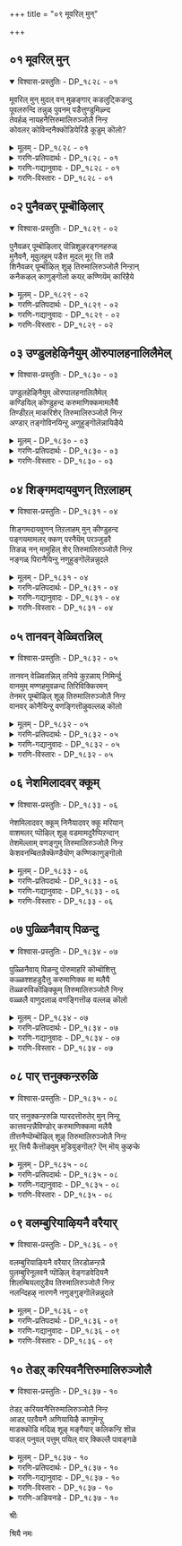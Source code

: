 +++
title = "०९ मूवरिल् मुन्"

+++


## ०१ मूवरिल् मुन्

<details open><summary>विश्वास-प्रस्तुतिः - DP_१८२८ - ०१</summary>

मूवरिल् मुन् मुदल् वन् मुऴङ्गार् कडलुट्किडन्दु  
पूवलरुन्दि तन्नुळ् पुवनम् पडैत्तुण्डुमिऴ्न्द  
तेवर्हळ् नायहनैत्तिरुमालिरुञ्जोलै निन्ऱ  
कोवलर् कोविन्दनैक्कॊडियेरिडै कूडुम् कॊलो?
</details>

<details><summary>मूलम् - DP_१८२८ - ०१</summary>

मूवरिल् मुन् मुदल् वन् मुऴङ्गार् कडलुट्किडन्दु  
पूवलरुन्दि तन्नुळ् पुवनम् पडैत्तुण्डुमिऴ्न्द  
तेवर्हळ् नायहनैत्तिरुमालिरुञ्जोलै निन्ऱ  
कोवलर् कोविन्दनैक्कॊडियेरिडै कूडुम् कॊलो?
</details>

<details><summary>गरणि-प्रतिपदार्थः - DP_१८२८ - ०१</summary>

मूवरिल्=त्रिमूर्तिगळल्लि, मुन् मुदल्वन्=प्रमुखनादवनू, बहळ मुख्यनू, मुऴङ्गु=घोषणॆयिन्द, आर्=तुम्बिरुव, कडलुळ्=कडलल्लि, किडन्दु=पवडिसि, पू अलर् उन्दि तन्नुळ्=सुन्दरवागि अरळिद नाभियल्लि, पुवनम्=ब्रह्माण्डवन्नु, लोकवन्नु, पडैत्तु=पडॆदु, उण्डु=कबळिसि, उमिऴ्न्द=हॊरक्कॆ हाकिद, तेवर्हळ्=देवतॆगळ,अमरर, नायहनै=ऒडॆयनन्नु, तिरुमालिरुञ्जोलै=तिरुमालिरुञ्जोलैयल्लि, निन्ऱ=नॆलसिरुव, कोवलर्=गोवळर, कोविन्दनै=गोविन्दनन्नु, कॊडि एर्=बळ्ळिय हागॆ, इडै=नडुवुळ्ळवळु, कूडुम् कॊलो=सेरुवळो हेगो?
</details>

<details><summary>गरणि-गद्यानुवादः - DP_१८२८ - ०१</summary>

त्रिमूर्तिगळल्लि बहळ मुख्यनादवनू, घोषणॆयिन्द तुम्बिरुव कडलल्लि पवडिसि, सुन्दरवाद तन्न नाभिकमलदल्लि ब्रह्माण्डवन्नु \(लोकवन्नु\)पडॆदु, उण्डु मत्तॆ अदन्नु हॊरक्कॆ हाकिदवनू देवतॆगळिगॆ\(अमररिगॆ\) ऒडॆयनू, तिरुमालिरुञ्जोलैयल्लि नॆलसिरुववनू आद गोवळर गोविन्दनन्नु बळ्ळिय हागॆ नडुवुळ्ळवळु कूडिकॊळ्ळुत्ताळो हेगो?\(१\)
</details>

<details><summary>गरणि-विस्तारः - DP_१८२८ - ०१</summary>

ब्रह्म,विष्णु,ईश्वर ऎम्बवरुत्रिमूर्तिगळु. सृष्टि,स्थिति मत्तु लयकार्यगळ निर्वाहकरु.

हीगॆ मूवरागुवुदक्कॆ मुञ्चॆ, भगवन्तनु ऒब्बने आगि, ऎल्लक्कू मूलकारणनागि, बहुमुख्यनागिद्दवनु. दॊड्डदॊड्ड अलॆगळिन्द तुम्बि अब्बरिसुत्तिरुव पाल्गडलल्लि शेषशयननागि पवडिसिद्दवनू अवने. आग, अवन सुन्दरवाद नाभीकमलदल्लि चतुर्मुख ब्रह्मनन्नू अवन मूलक इडिय ब्रह्माण्डवन्नू ऎल्ल चेतनाचेतनगळन्नू सृष्टिसिदनु. प्रळयकाल बरुववरॆगॆ तन्न सृष्टियन्नु निर्वहिसुत्ता बन्दु, प्रळय काल बन्दाग अदॆल्लवन्नू ऒट्टागि कबळिसि बिट्टु, मत्तॆ सृष्टिगॆ अनुकूलिसुवन्तॆ तन्न हॊट्टॆयल्ले अदष्टन्नू बीजरूपदल्लि अडगिसिट्टुकॊण्डवनु. सृष्टिसमय बन्दाग अदन्न मत्तॆ हॊरहाकिद समर्थनु. देवतॆगळिगॆल्ल ऒडॆयनू, परमपदवासिगळाद अमरर निर्वाहकनू अवने. हिन्दॆ श्रीकृष्णनागि अवनु अवतरिसि नाना दिव्याद्भुत लीलॆगळिन्द जगत्तन्नु आश्चर्यगॊळिसिदनु. ऒन्दु सल, बालकृष्णनु देवेन्द्रन कडुकोपद फलवाद बिरुसुमळॆयिन्द एळुदिनगळ काल नन्दगोकुलद मग्गुलल्लिद्द गोवर्धनगिरियन्ने कॊडॆयन्तॆ ऎत्तिहिडिदु, अदरडियल्लि गोवळरन्नू गोवुगळन्नू रक्षिसिदनु. देवेन्द्रनु इदन्नु कण्डु नाचि धरॆगॆ इळिदुबन्दु “आ गोवळर गोविन्द”नन्नु पूजिसि, हर्षिसिदनु.

आऴ्वाररु हेळुत्तारॆ- महामहिमनाद आ स्वामिये ईग भक्तरन्नु उद्धरिसुवुदक्कागि तिरुमालिरुञ्जोलै मलै क्षेत्रदल्लि नॆलसिद्दानॆ. बळ्ळियन्तॆ कोमलवागि बळुकुव नडुवुळ्ळ नन्न मगळु, आ स्वामियॊडनॆ कूडिकॊण्डळो हेगो?

आऴ्वाररु तम्म तिरुमॊऴिगळल्लि “नन्न मगळु”, “युवति”, “विरहियाद नानु”, इत्यादियागि सम्बोधिसि हेळुत्तारॆ. इवॆल्लवू तम्म मनस्सन्नु, तम्मन्नु कुरितुहेळिकॊळ्ळुवुदे आगिदॆ ऎनिसुत्तदॆ.
</details>

## ०२ पुनैवळर् पूम्बॊऴिलार्

<details open><summary>विश्वास-प्रस्तुतिः - DP_१८२९ - ०२</summary>

पुनैवळर् पूम्बॊऴिलार् पॊन्निशूऴरङ्गनहरुळ्  
मुनैवनै, मूवुलहुम् पडैत्त मुदल् मूर् त्ति तन्नै  
शिनैवळर् पूम्बॊऴिल् शूऴ् तिरुमालिरुञ्जोलै निन्ऱान्  
कनैकऴल् काणुङ्गॊलो कयऱ् कण्णियॆम् कारिहैये
</details>

<details><summary>मूलम् - DP_१८२९ - ०२</summary>

पुनैवळर् पूम्बॊऴिलार् पॊन्निशूऴरङ्गनहरुळ्  
मुनैवनै, मूवुलहुम् पडैत्त मुदल् मूर् त्ति तन्नै  
शिनैवळर् पूम्बॊऴिल् शूऴ् तिरुमालिरुञ्जोलै निन्ऱान्  
कनैकऴल् काणुङ्गॊलो कयऱ् कण्णियॆम् कारिहैये
</details>

<details><summary>गरणि-प्रतिपदार्थः - DP_१८२९ - ०२</summary>

पुनै=सुरहॊन्नॆ मरगळु, वळर्=बॆळॆयुव, पू=सुन्दरवाद, पॊऴिल्=तोपुगळिन्द,आर्=तुम्भिरुव, पॊन्नि=कावेरिनदियिन्द, शूऴ्-सुत्तुवरिदिरुव, अरङ्ग नहरुळ्=श्रीरङ्ग नगरदल्लि\(श्रीरङ्गद देवालयदल्लि\), मुनैवन्=प्रधाननागिरुववनन्नु,\(भगवन्तनन्नु\) मू उलहुम्म्=मूरु लोकगळन्नू, पडैत्त=पडॆद, मुदल् मूर् त्ति तन्नै=मुख्यनाद मूर्तियन्नु, शिनै=मॊग्गुगळु, वळर्=बॆळॆयुत्तिरुव, पू=हूविन, पॊऴिल्=तोपुगळिन्द, शूऴ्-सुत्तुवरिदिरुव, तिरुमालिरुञ्जोलै=तिरुमालिरुञ्जोलै मलै क्षेत्रदल्लि, निन्ऱान्=नॆलसिरुववनन्नू, कनै=सद्दु माडुत्तिरुव, कऴल्=कालन्दुगॆगळन्नु धरिसिरुववनन्नु, काणुम् कॊलो=काणुवळो हेगो, कयल् कण्णि=मीनिनन्तॆ कण्णुळ्ळ, ऎम् कारिहैये=नन्न हुडुगिये.
</details>

<details><summary>गरणि-गद्यानुवादः - DP_१८२९ - ०२</summary>

सुरहॊन्नॆ मरगळु बॆळॆयुत्तिरुव सुन्दरवाद तोपुगळिन्द तुम्भिरुव कावेरिनदियिन्द सुत्तुवरिदिरुव श्रीरङ्गद देवालयदल्लि नॆलसिरुव प्रधाननन्नु, मूरु लोकगळन्नु पडॆद मुख्यनाद मूर्तियन्नु, मॊग्गुगळु बॆळॆयुत्तिरुव हूविन तोपुगळिन्द सुत्तुवरिदिरुव तिरुमालिरुञ्जोलै मलै क्षेत्रदल्लि नॆलसिरुववनन्नु, सद्दुमाडुत्तिरुव काल्गडगवन्नु धरिसिरुववनन्नु, मीनिनन्तॆ कण्णुळ्ळ नन्न हुडुगियु काणुवळो हेगो?\(२\)
</details>

<details><summary>गरणि-विस्तारः - DP_१८२९ - ०२</summary>

“भूलोक वैकुण्ठ”वॆन्दु हॆसरु पडॆदिरुवुदु श्रीरङ्गक्षेत्र. पवित्रवाद कावेरिनदियिन्द सुत्तुवरिदु, हूगळिन्द तुम्बिरुव सुन्दरवाद सुरहॊन्नॆ मरगळ तोपुगळिन्द तुम्बि बहळ रम्यवागिरुव अल्लि भगवन्तनु श्रीरङ्गराजनागि \(श्रीरङ्गमन्नार्\) नॆलसिद्दानॆ. आऴ्वाररु श्रीरङ्ग क्षेत्रवन्नू आ स्वामियन्नू स्मरिसिकॊळ्ळुत्तिद्दारॆ.

स्वर्ग,मर्त्य,पाताळ-इवन्नु मूरुलोकगळु ऎन्नुवुदु वाडिकॆ. इदुवॆरॆगॆ बन्दिरुव विवरणॆयल्लि नोडिदरॆ, आऴ्वारर गमनदल्लि “पाताळ” अथवा “अधोलोकगळु” ऎम्बवे इल्लवॆनिसुत्तदॆ. अवरिगॆ एनिद्दरू भूलोक. स्वर्गादि मेलण लोक. परमपद-इवु मात्रवे मुख्य. इवन्ने इल्लि अवरु मूरुलोकगळु ऎन्दु करॆयुत्तिद्दारो हेगो\!  

“शिनैवळर् पूम्बिऴिल् शूऴ्- ऎम्बुदन्नु “दट्टवाद कॊम्बॆगळु बॆळॆदिरुव सुन्दरवाद तोपुगळिन्द सुत्तुवरिदिरुव”ऎन्दू अर्थमाडबहुदु.

तायि\(आऴ्वाररु \)हम्बलिसुत्ताळॆ- मूरु लोकगळन्नू सृष्टिसिदवनू, श्रीरङ्गक्षेत्रदल्लि नॆलसिदवनू, सद्दु माडुव काल्गडगगळन्नू धरिसिरुववनू ईग तिरुमालिरुञ्जोलै मलै क्षेत्रदल्लि नॆलसिरुववनू आद भगवन्तनन्नु मीनिनन्तॆ सुन्दरवाद कण्णुगळुळ्ळ नन्न हुडुगियु कण्डुकॊण्डळो हेगो?
</details>

## ०३ उण्डुलहेऴिनैयुम् ऒरुपालहनालिलैमेल्

<details open><summary>विश्वास-प्रस्तुतिः - DP_१८३० - ०३</summary>

उण्डुलहेऴिनैयुम् ऒरुपालहनालिलैमेल्  
कण्डियिल् कॊण्डुहन्द करुमाणिक्कमामलैयै  
तिण्डीऱल् माकरिशेर् तिरुमालिरुञ्जोलै निन्ऱ  
अण्डार् तङ्गोविनयिन्ऱु अणुहुङ्गॊलॆन्नायिऴैये
</details>

<details><summary>मूलम् - DP_१८३० - ०३</summary>

उण्डुलहेऴिनैयुम् ऒरुपालहनालिलैमेल्  
कण्डियिल् कॊण्डुहन्द करुमाणिक्कमामलैयै  
तिण्डीऱल् माकरिशेर् तिरुमालिरुञ्जोलै निन्ऱ  
अण्डार् तङ्गोविनयिन्ऱु अणुहुङ्गॊलॆन्नायिऴैये
</details>

<details><summary>गरणि-प्रतिपदार्थः - DP_१८३० - ०३</summary>

उलहेऴिनैयुम्-एळु लोकगळन्नू, उण्डु=उण्डु, ऒरु=अपूर्ववाद, पालहन्=बालकनागि, आल् इलै=आलदॆलॆय मेलॆ, कण् तुयिल् कॊण्डु=योगनिद्दॆयल्लि पवडिसि, उहन्द=हर्षिसिदवनू, करु=कप्पगिरुव, माणिक्कम्=रत्नद, मा=दॊड्ड ,श्रेष्ठवाद, मलैयै=बॆट्टवन्नु\(बॆट्टदन्थरूपवुळ्ळवनन्नु\), तिण् तिऱल्=बहळ बलवुळ्ळ, मा=महा, करिशेर्=आनॆगळु शेरिरुव, तिरुमालिरुञ्जोलै=तिरुमालिरुञ्जोलै क्षेत्रदल्लि, निन्ऱ=नॆलसिरुववनू, अण्डर् तम्=देवतॆगळ, कोविनै=ऒडॆयनन्नु, इन्ऱु=इन्दु, अणुहुम् कॊलो=कूडिकॊळ्ळुवळो हेगो, ऎन्=नन्न, आय्=आय्द, इऴैये=आभरणवे.
</details>

<details><summary>गरणि-विस्तारः - DP_१८३० - ०३</summary>

एळुलोकगळन्नू उण्डु, अपूर्ववाद बालकनागि आलदॆलॆयल्लि योगनिद्दॆयल्लि पवडिसि हर्षिसिदवनू, करियरत्नद दॊड्ड बॆट्टदन्तॆ रूपवुळ्ळवनू, बहळ बलवुळ्ळ मद्दानॆगळु कूडिकॊण्डिरुव तिरुमालिरुञ्जोलै मलै क्षेत्रदल्लि

नॆलसिरुववनू, देवतॆगळ ऒडॆयनू आद स्वामियन्निन्दु नन्न आय्द आभरणवादवळु कूडिकॊळ्ळुवळो हेगो?\(३\)

प्रळयकालदल्लि तन्न इडिय सृष्टियन्ने कबळिसुववनू अनन्तर अपारवाद आ कडलल्लि आलदॆलॆय मेलॆ पुट्ट शिशुवागि निद्रिसुत्ता कल्पगळन्नु कळॆयुववनू भगवन्त. सृष्टि स्थितिगळल्लि हेगो हागॆये लयदल्लू अप्रतिम सामर्थ्यवुळ्ळवनु स्वामि ऎम्बुदन्नु इदु सूचिसुवुदु.

“माणिक्य” ऎम्बुदु नवरत्नगळल्लि ऒन्दु. अदु कॆम्पुबण्णद्दु करिय\(नीलिय\)बण्णद रत्न इन्द्रनीलमणि ऎम्बुदु. भगवन्तन देहकान्तियन्नु इन्द्रनीलमणिय बण्णक्कॆ होलिसुत्तारॆ.

ऎल्ल देवतॆगळिगू देवनागि,ऒडॆयनागि,निर्वाहकनागि इरुववनु स्वामि-देवदेवनु. तिरुमालिरुञ्जोलैमलै क्षेत्रदल्लि नॆल्सिरुववनू अवने.

“नन्न आय्द आभरण”- ऒन्दु उत्तमवाद रूपक. आभरणगळल्लि हुडुकि,हुडुकि बहळ बॆलबाळुव, धरिसलु सुन्दरवाद तनगॆ हितवाद ऒडवॆयन्नु आरिसिकॊळ्ळुव हागॆये मक्कळल्लि योग्यवादवळू, आदर्शगुण स्वभावगळन्नुळ्ळवळू, अनुपम लावण्यवतियू आदवळु “नन्न हुडुगिये” भगवन्तनन्नु आश्रयिस बयसुव, अवनन्नु सेरबहुदाद ऒळ्ळॆय चेतनन चित्रणविदु.
</details>

## ०४ शिङ्गमदायवुणन् तिऱलाहम्

<details open><summary>विश्वास-प्रस्तुतिः - DP_१८३१ - ०४</summary>

शिङ्गमदायवुणन् तिऱलाहम् मुन् कीण्डुहन्द  
पङ्गयमामलर् क्कण् परनैयॆम् परञ्जुडरै  
तिङळ् नन् मामुहिल् शेर् तिरुमालिरुञ्जोलै निन्ऱ  
नङ्गळ् पिरानैयिन्ऱु नणुहुङ्गॊलॆन्नन्नुदले
</details>

<details><summary>मूलम् - DP_१८३१ - ०४</summary>

शिङ्गमदायवुणन् तिऱलाहम् मुन् कीण्डुहन्द  
पङ्गयमामलर् क्कण् परनैयॆम् परञ्जुडरै  
तिङळ् नन् मामुहिल् शेर् तिरुमालिरुञ्जोलै निन्ऱ  
नङ्गळ् पिरानैयिन्ऱु नणुहुङ्गॊलॆन्नन्नुदले
</details>

<details><summary>गरणि-प्रतिपदार्थः - DP_१८३१ - ०४</summary>

शिङ्गम् अदु आय्=सिंहद अवतारवन्नु तळॆदु, अवुणन्=राक्षसन, तिऱल् आहम्-बलिष्ठवाद ऎदॆयन्नु, मुन्=हिन्दॆ ऒन्दु सल, कीण्डु=सीळि, उहन्द=हर्षिसिद, पङ्गयम् मलर् कण्=कमलद हूविनन्तॆ कण्णुळ्ळवनू, परनै=ऎल्लक्कू अधिकनागि\(मेल्पट्टु\) इरुववनन्नु, ऎम्=नम्म, परञ्जुडरै=परञ्ज्योतिस्वरूपनन्नु, तिङ्गळ्=चन्द्रनू, नल्=ऒळ्ळॆय, मामुहिल्=दॊड्डमुगिलू, शेर्=कूडिकॊण्डिरुव, तिरुमालिरुञ्जोलै निन्ऱ=तिरुमालिरुञ्जोलै क्षेत्रदल्लि नॆलसिरुव, नङ्गळ्=नम्म, पिरानै

=स्वामियन्नु इन्ऱु=इन्दु, नणुहुम् कॊल्= सपिफिसुवळो हेगो, ऎन् नल् नुदले=नन्न अन्दवाद हणॆयन्नुळ्ळवळु\!
</details>

<details><summary>गरणि-गद्यानुवादः - DP_१८३१ - ०४</summary>

हिन्दॆ ऒन्दु सल, सिंहद अवतारवन्नु तळॆदु, बलिष्ठवाद राक्षसन ऎदॆयन्नु सीळिहर्षिसिद कमलद हूविनन्तॆ कण्णुळ्ळवनू ऎल्लक्कू मेल्पट्टवनू, नम्म परञ्ज्योतिस्वरूपनू, चन्द्रनू ऒळ्ळॆय दॊड्ड मेघगळू कूडिकॊण्डिरुव तिरुमालिरुञ्जोलै मलै क्षेत्रदल्लि नॆलसिरुववनू आद नम्म स्वामियन्नु इन्दु नन्न अन्दवाद हणॆयन्नुळ्ळवळु समीपिसुवळो हेगो?\(४\)
</details>

<details><summary>गरणि-विस्तारः - DP_१८३१ - ०४</summary>

तन्न मगने आदरू, भगवद्भक्तनाद्दरिन्द, अवनिगॆ-प्रह्लादनिगॆ चित्रहिंसॆयन्नु कॊडुत्तिद्द दुष्टनू महाबलिष्ठनू आदवनु हिरण्यकशिपु. आश्रितरक्षकनाद भगवन्तनु नर-हरियागि अवतरिसि तन्न कै उगुरुगळिन्दले हिरण्यकशिपुविन ऎदॆयन्नु बगॆदुसीळि बिसुटनु.

कमलदहूविनन्तॆ सुन्दरवू विशालवू आकर्षकवू आद कण्णुळ्ळवनु अवनु-आद्दरिन्द “पङ्कजाक्षनु”, “पुण्डरीकाक्षनु” स्वामि.

इडिय सृष्टिगे मेल्पट्टु, इरुववनु-परनु.

कोटिकोटि सूर्यरष्टु तेजस्सिनिन्द मॆरॆयुव परञ्ज्योतिये स्वामि.

पूर्णचन्द्रनू दॊड्डदॊड्ड बिळिय मोडगळू गगनदल्लि कूडिकॊण्डु तिरुमालिरुञ्जोलैमलै क्षेत्रद सॊबगन्नु हॆच्चिसुवरु. अल्लि,भक्तर उद्धारक्कागि भगवन्तनु दिव्यसुन्दरनागि नॆलसिद्दानॆ

“नन्न अन्दवाद हणॆयन्नुळ्ळवळु”- ऒळ्ळॆय हणॆ, मुख, इवु हॆण्णिन सौन्दर्यवनु हॆच्चिसुवुवु. “हणॆ”ऎम्बुदन्नु अदृष्ट,भाग्य”ऎन्दु अर्थ माडीदरॆ, भगवन्तनन्नु समीपिसुत्तिरुववळु “सुन्दरियू भाग्यवतियू” आगिद्दाळॆ ऎन्दु विवरिसबहुदु. भगवन्तन कडॆगॆ वालुववरू, अवनन्नु समीपिसुववरू अवनन्नु सेरुववरू, निजवागियू भाग्यशालिगळे\!
</details>

## ०५ तानवन् वेळ्वितन्निल्

<details open><summary>विश्वास-प्रस्तुतिः - DP_१८३२ - ०५</summary>

तानवन् वेळ्वितन्निल् तनिये कुऱळाय् निमिर्न्दु  
वानमुम् मण्णहमुवळन्द तिरिविक्किरमन्  
तेनमर् पूम्बॊऴिल् शूऴ् तिरुमालिरुञ्जोलै निन्ऱ  
वानवर् कोनैयिन्ऱु वणङ्गित्तॊऴुवल्लळ् कॊलो
</details>

<details><summary>मूलम् - DP_१८३२ - ०५</summary>

तानवन् वेळ्वितन्निल् तनिये कुऱळाय् निमिर्न्दु  
वानमुम् मण्णहमुवळन्द तिरिविक्किरमन्  
तेनमर् पूम्बॊऴिल् शूऴ् तिरुमालिरुञ्जोलै निन्ऱ  
वानवर् कोनैयिन्ऱु वणङ्गित्तॊऴुवल्लळ् कॊलो
</details>

<details><summary>गरणि-प्रतिपदार्थः - DP_१८३२ - ०५</summary>

तानवन्=दानवन, वेळ्वितन्निल्=यज्ञदल्लि, तनिये=ऒण्टियागि, कुऱळ् आय्=ब्रह्मचारियागि, निमिर्न्दु=बॆळॆदु, वानमुम्=मेलण लोकगळन्नू, मण् अहमुम्=भूलोकवन्नू, अळन्द=अळॆदुकॊण्ड, तिरिविक्किरमन्=त्रिविक्रमनु, तेन् अमर्=दुम्बिगळु\(जेनु\) तुम्बिरुव, पू-सुन्दरवाद, पॊऴिल्=तोपुगळिन्द, शूऴ्-सुत्तुवरिदिरुव, तिरुमालिरुञ्जोलै=तिरुमालिरुञ्जोलै मलै क्षेत्रदल्लि, निन्ऱ=नॆलसिरुव, वानवर्=देवतॆगळ, अमरर, कोनै=ऒडॆयनन्नु, वणङ्गि=नमस्करिसि, तॊऴुवल्लळ् कॊलो=पूजिसबल्लळो हेगो?
</details>

<details><summary>गरणि-गद्यानुवादः - DP_१८३२ - ०५</summary>

दानवन यज्ञदल्लि ऒण्टियाद ब्रह्मचारियागि अवतरिसिदवनू, बॆळॆदु मेलणलोकगळन्नू भूलोकवन्नू अळॆदुकॊण्ड त्रिविक्रमनू, दुम्बिगळु तुम्बिरुव सुन्दरवाद तोपुगळिन्द सुत्तुवरिदिरुव तिरुमालिरुञ्जोलै मलै क्षेत्रदल्लि नॆलसिरुववनू आद देवदेवनन्नु \(नन्न हुडुगियु\) इदु नमस्करिसि, पूजिसबल्लळो हेगो?\(५\)
</details>

<details><summary>गरणि-विस्तारः - DP_१८३२ - ०५</summary>

भगवन्तनिगॆ अत्यन्तप्रियनाद भक्तनु प्रह्लाद. अवन मॊम्मगनाद दानवने बलिचक्रवर्ति. महादानियॆन्दु प्रसिद्धनादवनु. भक्तन वंशवॆल्ल भगवन्तनिगॆ प्रियवादद्दे\! बलिचक्रवर्तियन्नु उद्धरिसुवुदक्कागि

स्वामियु अपूर्वसुन्दरनाद कुळ्ळब्रह्मचारियागि रूपगॊण्डु प्रवेशिसिदनु. तन्न हॆज्जॆगळल्लि मूरेमूरु हॆज्जॆगळ नॆलवन्नु बेडि, अवनिन्द पडॆदुकॊण्डनु. अ कूडले अल्लिये स्वामियु अद्भुतकारावागि बॆळॆदु, इडिय भूमण्डलवन्नु तन्न ऒन्दु हॆज्जॆयिन्द अळॆदुबिट्टनु. मेलण ऎल्ल लोकगळन्नू तन्न इन्नॊन्दु हॆज्जॆयिन्द अळॆदुबिट्टनु. तन्न मूरनॆय हॆज्जॆयन्नु बलिचक्रवर्तिय तलॆय मेलिरिसि, अवनन्नु तन्न पूर्णानुग्रहक्कॆ ऒळपडिसिकॊण्डनु. स्वामियु त्रिविक्रमनादद्दु हीगॆ.

ब्रह्मादेवतॆगळिगू, परमपदवासिगळाद अमररिगू अवनु देवनु- आद्दरिन्द देवाधिदेवनु.

पाशुरद तायि हम्बलिसुत्ताळॆ- सुन्दरियाद नन्न हुडुगियु तिरुमालिरुञ्जोलै मलै क्षेत्रदल्लि नॆलसिरुव नम्म देवदेवनिगॆ कैमुगिदु, ऎरगि, अवन तिरुवडिगळन्नु पूजिसि भाग्यशालियागुत्ताळो हेगो?
</details>

## ०६ नेशमिलादवर् क्कूम्

<details open><summary>विश्वास-प्रस्तुतिः - DP_१८३३ - ०६</summary>

नेशमिलादवर् क्कूम् निनैयादवर् क्कू मरियान्  
वाशमलर् प्पॊऴिल् शूऴ् वडमामदुरैप्पिऱन्दान्  
तेशमॆल्लाम् वणङ्गुम् तिरुमालिरुञ्जोलै निन्ऱ  
केशवनम्बितन्नैक्कॆण्डैयॊण् कण्णिकाणुङ्गॊलो
</details>

<details><summary>मूलम् - DP_१८३३ - ०६</summary>

नेशमिलादवर् क्कूम् निनैयादवर् क्कू मरियान्  
वाशमलर् प्पॊऴिल् शूऴ् वडमामदुरैप्पिऱन्दान्  
तेशमॆल्लाम् वणङ्गुम् तिरुमालिरुञ्जोलै निन्ऱ  
केशवनम्बितन्नैक्कॆण्डैयॊण् कण्णिकाणुङ्गॊलो
</details>

<details><summary>गरणि-प्रतिपदार्थः - DP_१८३३ - ०६</summary>

नेशम्=भक्ति,आसक्तिगळु, इलादवर् क्कुम्=इल्लदवरिगू, निनैयादवर्क्कूम्= नॆनॆयदॆ इरुववरिगू, अरियान्=सुलभसाध्यनल्ल\(दुर्लभनु\), वाशम्=परिमळिसुव, मलर्=हूगळिन्द कूडिद\(तुम्बिद\), पॊऴिल्=तोपुगळिन्द, शूऴ्-सुत्तुवरिदिरुव, वडमा मदुरै=मधुरापुरियल्लि, पिऱन्दान्=हुट्टिदवनू, तेशम् ऎल्लाम्-ऎल्ला देशगळवरू, वणङ्गुम्=नमस्करिसुव,तिरुमालिरुञ्जोलै=तिरुमालिरुञ्जोलै मलै क्षेत्रदल्लि, निन्ऱान्=नॆलसिरुव, केशवन्=सुन्दरवाद केशराशियन्नुळ्ळ, \(केशवन ऎम्ब\), नम्बि तन्नै-स्वामियन्नु

कॆण्डै=कॆण्डॆ मीनिनम्तॆ, ऒण्=ऒप्पवाद\(सुन्दरवाद\), कण्णि=कण्णुळ्ळवळु, काणुम् कॊलो=काणुत्ताळो हेगो?
</details>

<details><summary>गरणि-गद्यानुवादः - DP_१८३३ - ०६</summary>

भक्ति आसक्तिगळु इल्लदवरिगू नॆनॆयदवरिगू दुर्लभनू परिमळिसुव हूगळिन्द तुम्बिद तोपुगळिन्द सुत्तुवरिदिरुव मधुरापुरियल्लि हुट्टिदवनू, ऎल्ल देशगळवरू नमस्करिसुव तिरुमालिरुञ्जोलै मलै क्षेत्रदल्लि नॆलसिरुववनू, सुन्दरवाद केशराशियुळ्ळ, “केशव”ऎम्ब स्वामियन्नु कॆण्डॆ मीनिनन्तॆ ऒप्पवाद कण्णुळ्ळवळु काणुत्ताळो हेगो?\(६\)
</details>

<details><summary>गरणि-विस्तारः - DP_१८३३ - ०६</summary>

भगवन्तनन्नु पडॆयबेकॆन्दू अवनन्नु ऒलिसिकॊळ्ळबेकॆन्दू आसक्तियुळ्ळवरागि अदक्कॆ तक्क कर्मगळन्नु माडुवुदरल्लि आदरवुळ्ळवरागि इरुववरिगॆ भक्तिहॆच्चुत्ता होगुवुदु. भगवन्तन दिव्यनामगळन्नु जपिसुवुदु, ध्यानिसुवुदु, कीर्तिसुवुदु स्वामिय कल्याणगुणगळ ऎडॆबिडदॆ चिन्तिसुवुदु- इवुगळिन्द भगवन्तनल्लि भक्तियु निलुकडॆयागुवुदु. ई बगॆय हम्बलवे इल्लदवरिगॆ भगवन्तनु ऒलियुवुदादरू हेगॆ? अवरिगॆ स्वामियु दुर्लभने.

तायि हम्बलिसुत्ताळॆ- मधुरानगरियल्लि श्रीकृष्णनागि अवतरिसिदवनू, सुन्दरवाद केशराशियुळ्ळवनू, “केशव” ऎम्ब हॆसरिनिन्द प्रसिद्धनादवनू, ऎल्ल देशद जनरिन्दलू कॊण्डाडिसिकॊळ्ळुववनू, तिरुमालिरुञ्जोलैमलै क्षेत्रदल्लि नॆलसिरुववनू आद भगवन्तनन्नु मीनिनन्तॆ चपल चञ्चलवाद सुन्दरवाद कण्णुळ्ळ नन्न हुडुगियु काणुत्ताळो हेगो\!
</details>

## ०७ पुळ्ळिनैवाय् पिळन्दु

<details open><summary>विश्वास-प्रस्तुतिः - DP_१८३४ - ०७</summary>

पुळ्ळिनैवाय् पिळन्दु पॊरुमाहरि कॊम्बॊशित्तु  
कळ्ळश्शहडुदैत्तु करुमाणिक्क मा मलैयै  
तॆळ्ळरुविकॊऴिक्कूम् तिरुमालिरुञ्जोलै निन्ऱ  
वळ्ळलै वाणुदलाळ् वणङ्गित्तॊऴ वल्लळ् कॊलो
</details>

<details><summary>मूलम् - DP_१८३४ - ०७</summary>

पुळ्ळिनैवाय् पिळन्दु पॊरुमाहरि कॊम्बॊशित्तु  
कळ्ळश्शहडुदैत्तु करुमाणिक्क मा मलैयै  
तॆळ्ळरुविकॊऴिक्कूम् तिरुमालिरुञ्जोलै निन्ऱ  
वळ्ळलै वाणुदलाळ् वणङ्गित्तॊऴ वल्लळ् कॊलो
</details>

<details><summary>गरणि-प्रतिपदार्थः - DP_१८३४ - ०७</summary>

पुळ्ळिनै=पक्षिय, वाय्=बायन्नु, पिळन्दु=सीळिदवनू, पॊरु=होराडुव, मा करि=सलगद, कॊम्बु=दन्तवन्नु, ऒशित्तु=मुरिदुहाकिदवनू, कळ्ळम्=वञ्चनॆय, शहडु=शकटवन्नु

उडैत्त=ऒदॆदवनू, करुमाणिक्कम्=करिय माणिक्यद, मामलैयै=दॊड्ड बॆट्टवन्नु, तॆळ्=तिळियाद, अरुवि=बॆट्टद हॊळॆगळु, कॊऴिक्कूम्=हरियुत्तिरुव, तिरुमालिरुञ्जोलै=तिरुमालिरुञ्जोलै मलै क्षेत्रदल्लि, निन्ऱान्=नॆलसिरुव,, वळ्ळलै-परम उदारियन्नु, वाळ् नुदलाळ्=तेजस्सिनिन्द कूडिद हणॆयुळ्ळवळु, वणङ्गि=नमस्करिसि, तॊऴवल्लळ् कॊलो=पूजिसबल्लळो हेगो?
</details>

<details><summary>गरणि-गद्यानुवादः - DP_१८३४ - ०७</summary>

पक्षिय बायन्नु सीळिदवनू, होराडुव सलगद दन्तवन्नु मुरिदवनू, वञ्चनॆय शकटवन्नु ऒदॆदवनू, करियमाणिक्यद दॊड्ड बॆट्टदन्थवनू, तिळियाद बॆट्टद हॊळॆगळु हरियुव तिरुमालिरुञ्जोलै मलै क्षेत्रदल्लि नॆलसिरुववनू आद स्वामियन्नु तेजस्सिनिन्द कूडिद नन्न हुडुगियु नमस्करिसि पूजिसबल्लळो हेगो?\(७\)
</details>

<details><summary>गरणि-विस्तारः - DP_१८३४ - ०७</summary>

श्रीकृष्णावतारद कॆलवु प्रसङ्गगळ सूचनॆ इल्लिदॆ. बकपक्षिय रूपदल्लि कॊल्ललु बन्द बकासुरन कॊक्कन्नु हिडिदु, अगलिसि, सीळि कृष्णनु अवनन्नु कॊन्दुहाकिदनु.

मधुरॆगॆ धनुर्यागक्कॆन्दु बन्द कृष्णनन्नु हॆब्बागिलल्ले कॊल्ललु सिद्धवागिनिन्तिद्द, होराटदल्लि नुरित, कुवलयापीडवॆम्ब मद्दानॆयन्नु कृष्णनु दिट्टतनदिन्द ऎदुरिसि, अदर दन्तवन्ने मुरिदु,अदरिन्दले आ आनॆयन्नु कॊन्दुहाकिदनु.

कृष्णनु इन्नू ऎळॆयमगु आग शकटनॆम्ब राक्षसनु बण्डिय रूपदल्लि वञ्चनॆयिन्द मगुविनमेलॆ हॊरळि कॊल्ललु बन्दाग मगुवु तन्न पुट्टकालन्नु झाडिसि, शकटनन्नु पुडिपुडि माडिदनु.

इन्द्रनीलमणिय बॆट्टवो ऎम्बन्तॆ भ्रमिसुवन्थ सुन्दरवाद आकर्षकवाद देहकान्तियुळ्ळवनु स्वामि.

रम्यवू परिशुद्धवू आद तिरुमालिरुञ्जोलै मलै क्षेत्रदल्लि नॆलसिरुव परमसमर्थनाद स्वामियन्नु तेजस्सिनिन्द मुखवुळ्ळ नन्न हुडुगियु नमस्करिसि पूजिसुवळो हेगो –ऎन्दु हम्बलिसुत्ताळॆ तायि.
</details>

## ०८ पार् त्तनुक्कन्ऱरुळि

<details open><summary>विश्वास-प्रस्तुतिः - DP_१८३५ - ०८</summary>

पार् त्तनुक्कन्ऱरुळि प्पारदत्तॊरुतेर् मुन् निन्ऱु  
कात्तवन्ऱन्नैविण्डोर् करुमाणिक्कमा मलैयै  
तीत्तनैप्पॊम्बॊऴिल् शूऴ् तिरुमालिरुञ्जोलै निन्ऱ  
मूर् त्तियै कैत्तॊऴवुम् मुडियुङ्गॊल्? ऎन् मॊय् कुऴऱ्के
</details>

<details><summary>मूलम् - DP_१८३५ - ०८</summary>

पार् त्तनुक्कन्ऱरुळि प्पारदत्तॊरुतेर् मुन् निन्ऱु  
कात्तवन्ऱन्नैविण्डोर् करुमाणिक्कमा मलैयै  
तीत्तनैप्पॊम्बॊऴिल् शूऴ् तिरुमालिरुञ्जोलै निन्ऱ  
मूर् त्तियै कैत्तॊऴवुम् मुडियुङ्गॊल्? ऎन् मॊय् कुऴऱ्के
</details>

<details><summary>गरणि-प्रतिपदार्थः - DP_१८३५ - ०८</summary>

पार् त्तनुक्कू=पार्थनिगॆ, अन्ऱु=अन्दु, अरुळि=कृपॆमाडिदवनन्नु, पारदत्तु=महाभारतयुद्धदल्लि, ऒरु=साटियिल्लद, तेर् मुन्=रथद मुन्दुगडॆ, निन्ऱु=निन्तु, कात्तवन् तन्नै=रक्षिसिदवनन्नु, विण्डोर्=नित्यसूरिगळ, अमरर, करुमाणिक्क मा मलैयै=करिय माणिक्यद दॊड्ड बॆट्टदन्थवनन्नु, तीर् त्तनै=पवित्रनन्नु,पू-सुन्दरवाद, पॊऴिल्=तोपुगळिन्द, शूऴ्-सुत्तुवरिदिरुव, तिरुमालिरुञ्जोलै=तिरुमालिरुञ्जोलै मलै क्षेत्रदल्लि, निन्ऱ=नॆलसिरुव, मूर् त्तियै=अर्चास्वरूपियन्नु, कैत्तॊऴवुम्=पूजिसुवुदक्कॆ, मुडियुम् कॊल्=साध्यावागुवुदो हेगो? ऎन्=नन्न, मॊय्=दट्टवागि बॆळॆदिरुव, कुऴल् के=तलॆगूदलुळ्ळवळिगॆ.
</details>

<details><summary>गरणि-गद्यानुवादः - DP_१८३५ - ०८</summary>

अन्दु पार्थनिगॆ कृपॆदोरिदवनन्नु, महाभारत युद्धदल्लि साटियिल्लद रथद मुन्दुगडॆ निन्तु रक्षिसिदवनन्नु , नित्यसूरिगळ\(अमरर\) करिय माणिक्यद दॊड्डबॆट्टदन्थवनन्नु, परम पवित्रनन्नु,सुन्दरवाद तोपुगळिन्द सुत्तुवरिदिरुव तिरुमालिरुञ्जोलै मलै क्षेत्रदल्लि नॆलसिरुव अर्चास्वरूपियन्नु, पूजिसलु नन्न दट्टवाद तलॆगूदलुळ्ळवळिगॆ साध्यवागुवुदो हेगो?\(८\)
</details>

<details><summary>गरणि-विस्तारः - DP_१८३५ - ०८</summary>

“पार्थनिगॆ कृपॆदोरिदवनन्नु”- महाभारत युद्धद मॊदलल्लि

तानु यार यारमेलॆ युद्धमाडबेकागिदॆयॆन्दु नोडीद अर्जुननिगॆ धृतिगॆट्टितु. भ्रान्ति हॆच्चितु. तानु माडुवुदु तप्पॆन्दु तोरितु. कूडले अवनु गाण्डीववन्नु कॆळगिट्टु “इन्नु युद्धमाडॆनु”ऎन्दु निर्धरिसिदनु.आग श्रीकृष्णनु अवन दिव्यरथक्कॆ सारथियागिद्दनु. अर्जुनन मनःस्थितियन्नु अरित कृष्णनु, युद्धरङ्गदल्लिये अर्जुननिगॆ सदुपदेशवन्नु नीडिदनु. क्षत्रियनागि, मानवनागि, अवनु माडबेकाद कर्तव्यवन्नु माडिये फलाफलगळन्नु कुरितु चिन्तिसलेबारदॆन्दू निष्कामकर्मयोगवन्नु उपदेशिसि अवनिगॆ कृपॆमाडिदनु. अर्जुननु मत्तॆ युद्धक्कॆ तॊडगिदनु, विजयियादनु. इदॆल्ल सारथियाद श्रीकृष्णन कृपॆ मत्तु रक्षणॆयिन्दले नडॆदद्दु.
</details>

## ०९ वलम्बुरियाऴियनै वरैयार्

<details open><summary>विश्वास-प्रस्तुतिः - DP_१८३६ - ०९</summary>

वलम्बुरियाऴियनै वरैयार् तिरडोळन्ऱन्नै  
पुलम्बुरिनूलवनै प्पॊऴिल् वेङ्गडवेदियनै  
शिलम्बियलाऱुडैय तिरुमालिरुञ्जोलै निन्ऱ  
नलन्दिहऴ् नारणनै नणुङ्गुङ्गॊलॆन्नन्नुदले
</details>

<details><summary>मूलम् - DP_१८३६ - ०९</summary>

वलम्बुरियाऴियनै वरैयार् तिरडोळन्ऱन्नै  
पुलम्बुरिनूलवनै प्पॊऴिल् वेङ्गडवेदियनै  
शिलम्बियलाऱुडैय तिरुमालिरुञ्जोलै निन्ऱ  
नलन्दिहऴ् नारणनै नणुङ्गुङ्गॊलॆन्नन्नुदले
</details>

<details><summary>गरणि-प्रतिपदार्थः - DP_१८३६ - ०९</summary>

वलम् पुरि=बलमुरि शङ्खवन्नू, आऴियनै=चक्रवन्नु धरिसिरुववनन्नु, वरै आर्=बॆट्टद हागॆ, तिरळ्=बलिष्ठवाद, तोळन् तन्नै=तोळुगळुळ्ळवनन्नु, पुलम्=वेदगळन्नु, पुरिनूलवनै=यज्ञोपवीतनागि उळ्ळवनन्नु, पॊऴिल्=तोपुगळ, वेङ्गडम्=तिरुमलॆयल्लि नॆलसिरुववनन्नु, वेदियनै=वेदगळिन्द तिळियतक्कवनन्नु, शिलम्बु=नादवे, इयल्=सहज स्वभाववागिरुव, आऱु=नदिगळन्नु, उडैय=कूडिरुव, तिरुमालिरुञ्जोलै= तिरुमालिरुञ्जोलै मलै क्षेत्रदल्लि, निन्ऱ=नॆलसिरुव, नलम्=तिरुकल्याणगुणगळॆल्लवुगळिन्दलू, तिहऴ्=बॆळगुव

नारणनै=श्रीमन्नारायणनन्नु, नणुङ्गुम् कॊल्=सेरिकॊळ्ळुवळो हेगो, ऎन् नल् नुदले=नन्न ऒळ्ळॆय हणॆयुळ्ळवळे\(नन्न सुन्दरियाद भाग्यवतिये\)
</details>

<details><summary>गरणि-गद्यानुवादः - DP_१८३६ - ०९</summary>

बलमुरि शङ्खवन्नू चक्रवन्नू धरिसिदवनन्नू, बॆट्टद हागॆ बलिष्ठवाद तोळुगळुळ्ळवनन्नू, वेदगळन्नु यज्ञोपवीतनागि उळ्ळवनन्नु, तोपुगळ तिरुवॆङ्कटगिरियल्लि नॆलसिरुववनन्नु, वेदगळिन्द तिळियतक्कवनन्नु, नादवे सहज स्वभाववागिरुव नदिगळुन्नुळ्ळ तिरुमालिरुञ्जोलै मलै क्षेत्रदल्लि नॆलसिरुववनन्नु, तिरुकल्याण गुणगळिन्द शोभिसुववनाद श्रीमन्नारायणनन्नु नन्न सुन्दरियू भाग्यवतियू आद हुडुगियु “सेरिकॊळ्ळुवळी हेगो?\(९\)
</details>

<details><summary>गरणि-विस्तारः - DP_१८३६ - ०९</summary>

तायि हम्बलिसुत्ताळॆ- स्वामियु बलमुरि शङ्खवन्नू प्रज्वलिसुव चक्रवन्नू धरिसिद्दानॆ. अवन तोळुगळु अत्यन्त दृढवू बलिष्ठवू आदवु. वेदगळन्नु कूडिसि माडिद यज्ञोपवीतवन्नु धरिसिद्दानॆ. वेदगळ विवरणॆयिन्दले अवनु तिळियतक्कवनु सकल कल्याणगुणगळिन्द शोभिसुत्तिद्दानॆ. प्रकृतिरम्यवाद तिरुवॆङ्कटगिरियल्लि नॆलसिरुववनू, कलकल नादवन्नु सहजस्वभाववागि उळ्ळ परिशुद्धवाद नदिगळु हरियुव तिरुमालिरुञ्जोलैमलै क्षेत्रदल्लि नॆलसिरुववनू अवने. सर्वेश्वरनाद श्रीमन्नारायणनन्नु सुन्दरियू भाग्यवतियू आद नन्न हुडुगियु कूडिकॊळ्ळुवळो हेगो?

सर्वेश्वरनाद श्रीमन्नारायणनन्नु पूजिसबेकाद्दॆन्दू अवन कृपॆयिन्द उद्धारगॊळ्ळबेकॆन्दू आऴ्वाररु इल्लि हेळुत्तिद्दारॆ.
</details>

## १० तेडऱ् करियवनैत्तिरुमालिरुञ्जोलै

<details open><summary>विश्वास-प्रस्तुतिः - DP_१८३७ - १०</summary>

तेडऱ् करियवनैत्तिरुमालिरुञ्जोलै निन्ऱ  
आडऱ् पऱवैयनै अणियायिऴै काणुमॆन्ऱु  
माडक्कॊडि मदिळ् शूऴ् मङ्गैयार् कलिकन्ऱि शॊन्न  
पाडल् पनुवल् पत्तुम् पयिल् वार् क्किल्लै पावङ्गळे
</details>

<details><summary>मूलम् - DP_१८३७ - १०</summary>

तेडऱ् करियवनैत्तिरुमालिरुञ्जोलै निन्ऱ  
आडऱ् पऱवैयनै अणियायिऴै काणुमॆन्ऱु  
माडक्कॊडि मदिळ् शूऴ् मङ्गैयार् कलिकन्ऱि शॊन्न  
पाडल् पनुवल् पत्तुम् पयिल् वार् क्किल्लै पावङ्गळे
</details>

<details><summary>गरणि-प्रतिपदार्थः - DP_१८३७ - १०</summary>

तेडऱ् कु=हुडुकिकॊण्डु होगुववरिगॆ, अरियवनै=दुर्लभवादवनन्नु, पॊऴिल्=तोपुगळिन्द, शूऴ्-सुत्तुवरिदिरुव, तिरुमालिरुञ्जोलै=तिरुमालिरुञ्जोलै मलै क्षेत्रदल्लि, निन्ऱ=नॆलसिरुववनन्नु, आडल्=जयगळिसुव, पऱवैयनै=पक्षिय ऒडॆयनन्नु\( पक्षि वाहननन्नु\)

अणि आय्=सुन्दरवागिरुववळू, इऱैइ=आभरणगळन्नु धरिसिदवळू, काणुम्=नोडुवळु, ऎन्ऱु=ऎन्दु, माडम्=महडि मनॆगळिन्दलू, कॊडि-ध्वजगळिम्दलू, मदिळ्=कोटॆयिन्दलू, शूऴ्-सुत्तुवरिदिरुव, मङ्गैयार्=तिरुमङ्गै नाडिनवर, कलिकन्ऱि=कलिध्वंसियु,शॊन्न-हेळिद, पाडल्=हाडिन, पनुवल्=कवितॆय, पत्तुम्=हत्तन्नू \(हत्तु पाशुरगळन्नू\) पयिल् वार् क्कू=अभ्यास माडुववरिगॆ, इल्लै पावङ्गळे= पापगळे इल्लवागुत्तवॆ.
</details>

<details><summary>गरणि-गद्यानुवादः - DP_१८३७ - १०</summary>

हुडुकिकॊण्डु होगुववरिगॆ दुर्लभवादवनन्नु, तिरुमालिरुञ्जोलै मलै क्षेत्रदल्लि नॆलसिरुववनन्नु, जयगळिसुव पक्षिय ऒडॆयनन्नु सुन्दरियू आभरणगळन्नु धरिसिरुववळू काणुवळु ऎन्दु महडिमनॆगळिन्दलू, ध्वजगळिन्दलू, कोटॆयिन्दलू सुत्तुवरिदिरुव तिरुमङ्गै नाडिनवर कलिध्वंसियु हेळिद हाडिन कवितॆय हत्तन्नू अभ्यासमाडुववरिगॆ पापगळे इल्ल.\(१०\)
</details>

<details><summary>गरणि-विस्तारः - DP_१८३७ - १०</summary>

इदु ई तिरुमॊऴिय कडॆय पाशुर. “सुन्दरियू यौवनवतियू आभरणभूषितळू आद तन्न मगळु, अवळ प्रियतमनल्लि\(भगवन्तनल्लि\)अतीववागि व्यामोहगॊण्डु, अवनन्नु हुडुकिकॊण्डु हॊरटुहोदळल्ल\! अवळु तिरुमालिरुञ्जोलै मलै क्षेत्रदल्लि नॆलसिरुव तन्न प्रियतमनन्नु कण्डळो हेगो? अवनिगॆ ऎरगिदळो हेगो? अवनन्नु पूजिसिदळो हेगो? अवनॊडनॆ कूडिकॊण्डळो हेगो?”ऎन्दॆल्ल हम्बलिसुवुदु तिरुमॊऴिय मॊदल ऒम्बत्तु पाशुरगळ विषय. तायिगॆ तन्न मगळ गाढप्रेमद विषय चॆन्नागि अरिवागिदॆ. तन्न प्रियतमनन्नु अवळु कूडिकॊण्डरॆ साकु. ऎन्दॆन्दिगॆ अदु नडॆदीतु ऎम्ब हम्बल अवळिगॆ.

तायिय मनस्सिगॆ निजवागि समाधानवन्नु तरुवन्थाद्दु हत्तनॆय पाशुर\(कडॆय पाशुर\). “ऎल्ल रीतियल्लू अणिगॊण्डु कनक सम्पन्नळाद कन्यॆयु तिरुमालिरुञ्जोलैयल्लि नॆलसिरुव तन्न प्रियनॊडनॆ कूडिकॊण्डळु”ऎम्ब निर्धारद मातु\! इदु तायिगॆ हितवन्नू मगळिगॆ आनन्दवन्नू तरुवुदु.

पाशुरद तायियन्तॆ भगवन्तनन्नु कूडिकॊळ्ळबेकॆम्ब बिडद हम्बलवन्नू, “मगळन्तॆ”अदक्कॆ बेकादद्दन्नॆल्ला सिद्धपडिसिकॊण्डु, तन्न प्रियतमनॊडनॆ कूडिये तीरुवॆनॆम्ब दृढनिश्चयवन्नू पडॆदु,

भक्तनादवनन्नु तन्न प्रयत्नगळन्नु \(मगळन्तॆ\) बिददॆ नडसिदरॆ, हुडुकुत्ता होगुववरिगॆ दुर्लभनॆनिसिद भगवन्तनन्नु सेरुवुदरल्लि सन्देहविल्ल-ऎम्बुदनु ई तिरुमॊऴिय “ध्वनि”ऎन्नबहुदे?

भक्तनु भगवन्तनन्नु समीपिसबेकु. अवनिगॆ नम्रनागि ऎरगबेकु. अवन तिरुवडिगळन्नाश्रयिसबेकु. अवुगळन्नु पूजिसबेकु . अवन गुणगान माडबेकु. इविष्टन्नू तप्पदॆ, दृढमनस्सिनिन्द नडसुवुदरिम्द, भगवन्तन कृपॆगॆ पात्रनागि अवनन्नु कूडिकॊळ्ळबहुदु-हीगॆ “तायि-मगळ”विषयद मूलक भगवन्तनन्नु ऒलिसिकॊळ्ळुव बगॆयन्नु ई पाशुरगळल्लि बोधिसुववनु कलियनु. राजभक्ति,देशभक्ति, भगवद्भक्तियन्नुळ्ळ तिरुमङ्गै नाडिनजनर ऒडॆयनु. पाशुरगळु कविताकौशल्यदिन्द कूडि, मधुरवागि हाडबल्लवुगळागि रचितवागिवॆ. ई पाशुरगळन्नु हृदयङ्गमवागि हाडुवुदन्नू, हेळिद विषयवन्नु चॆन्नागि तिळिदु अभ्यास माडि, हागॆ नडॆयुवुदन्नू अरित भक्तर पापगळॆल्लवू तॊलगि होगुवुवु. अवरु कायावाचा मनसा परिशुद्धरागि, भगवन्तन कृपॆगॆ पात्ररागुत्तारॆ. हीगिदॆ ई तिरुमॊऴिगॆ फलश्रुति\!
</details>

<details><summary>गरणि-अडियनडे - DP_१८३७ - १०</summary>

मूवरिल्, पुनै, उण्डु, शिङ्गमदु, तानवन्,, नेशम्, पुळ्ळिनै, पार् त्तनुक्कू, वलम्बुरि, तेडऱ् कु, \(ऎङ्गळ्\)
</details>

श्रीः

श्रियै नमः